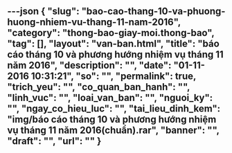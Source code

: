 ---json
{
    "slug": "bao-cao-thang-10-va-phuong-huong-nhiem-vu-thang-11-nam-2016",
    "category": "thong-bao-giay-moi.thong-bao",
    "tag": [],
    "layout": "van-ban.html",
    "title": "báo cáo tháng 10 và phương hướng nhiệm vụ tháng 11 năm 2016",
    "description": "",
    "date": "01-11-2016 10:31:21",
    "so": "",
    "permalink": true,
    "trich_yeu": "",
    "co_quan_ban_hanh": "",
    "linh_vuc": "",
    "loai_van_ban": "",
    "nguoi_ky": "",
    "ngay_co_hieu_luc": "",
    "tai_lieu_dinh_kem": "img/báo cáo tháng 10 và phương hướng nhiệm vụ tháng 11 năm 2016(chuẩn).rar",
    "banner": "",
    "draft": "",
    "url": ""
}
---
